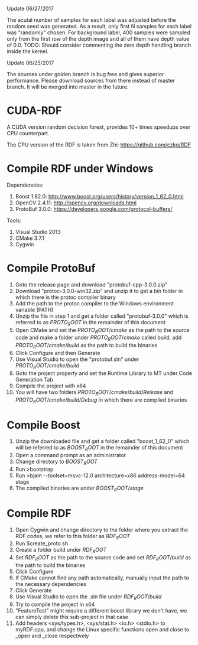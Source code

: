 Update 06/27/2017

The acutal number of samples for each label was adjusted before the random seed was generated.
As a result, only first N samples for each label was "randomly" chosen. For background label,
400 samples were sampled only from the first row of the depth image and all of them have depth
value of 0.0. TODO: Should consider commenting the zero depth handling branch inside the kernel.

Update 06/25/2017

The sources under golden branch is bug free and gives superior performance. Please download
sources from there instead of master branch. It will be merged into master in the future.

# CUDA-RDF
A CUDA version random decision forest, provides 10+ times speedups over CPU counterpart.

The CPU version of the RDF is taken from Zhi: https://github.com/czkg/RDF

Compile RDF under Windows
=============================================
Dependencies:
1. Boost 1.62.0: http://www.boost.org/users/history/version_1_62_0.html
2. OpenCV 2.4.11: http://opencv.org/downloads.html
3. ProtoBuf 3.0.0: https://developers.google.com/protocol-buffers/

Tools:
1. Visual Studio 2013
2. CMake 3.7.1
3. Cygwin

Compile ProtoBuf
=============================================
1. Goto the release page and download "protobuf-cpp-3.0.0.zip"
2. Download "protoc-3.0.0-win32.zip" and unzip it to get a bin folder in which
there is the protoc compiler binary
3. Add the path to the protoc compiler to the Windows environment variable (PATH)
4. Unzip the file in step 1 and get a folder called "protobuf-3.0.0" which is referred
to as $PROTO_ROOT$ in the remainder of this document
5. Open CMake and set the $PROTO_ROOT/cmake$ as the path to the source code and make a
folder under $PROTO_ROOT/cmake$ called build, add $PROTO_ROOT/cmake/build$ as the path
to build the binaries
6. Click Configure and then Generate
7. Use Visual Studio to open the "protobuf.sln" under $PROTO_ROOT/cmake/build$
8. Goto the project property and set the Runtime Library to MT under Code Generation Tab
9. Compile the project with x64
10. You will have two folders $PROTO_ROOT/cmake/build/Release$ and $PROTO_ROOT/cmake/build/Debug$
in which there are complied binaries

Compile Boost
=============================================
1. Unzip the downloaded file and get a folder called "boost_1_62_0" which will be
referred to as $BOOST_ROOT$ in the remainder of this document
2. Open a command prompt as an administrator
3. Change directory to $BOOST_ROOT$
4. Run >bootstrap
5. Run >bjam --toolset=msvc-12.0 architecture=x86 address-model=64 stage
6. The compiled binaries are under $BOOST_ROOT/stage$

Compile RDF
=============================================
1. Open Cygwin and change directory to the folder where you extract the RDF codes,
we refer to this folder as $RDF_ROOT$
2. Run $create_proto.sh
3. Create a folder build under $RDF_ROOT$
4. Set $RDF_ROOT$ as the path to the source code and set $RDF_ROOT/build$ as the path to build
the binaries
5. Click Configure
6. If CMake cannot find any path automatically, manually input the path to the necessary
dependencies
7. Click Generate
8. Use Visual Studio to open the .sln file under $RDF_ROOT/build$
9. Try to compile the project in x64
10. "FeatureTest" might require a different boost library we don't have, we can simply
delete this sub-project in that case
11. Add headers <sys/types.h>, <sys/stat.h> <io.h> <stdio.h> to myRDF.cpp, and change the
Linux specific functions open and close to _open and _close respectively
